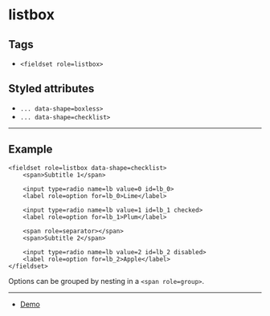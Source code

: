 # listbox

## Tags

- `<fieldset role=listbox>`

## Styled attributes

- `... data-shape=boxless>`
- `... data-shape=checklist>`

---

## Example

```
<fieldset role=listbox data-shape=checklist>
    <span>Subtitle 1</span>

    <input type=radio name=lb value=0 id=lb_0>
    <label role=option for=lb_0>Lime</label>

    <input type=radio name=lb value=1 id=lb_1 checked>
    <label role=option for=lb_1>Plum</label>

    <span role=separator></span>
    <span>Subtitle 2</span>

    <input type=radio name=lb value=2 id=lb_2 disabled>
    <label role=option for=lb_2>Apple</label>
</fieldset>
```

Options can be grouped by nesting in a `<span role=group>`.

---

- [Demo](https://axtk.me/x/web_essentials#listbox)
